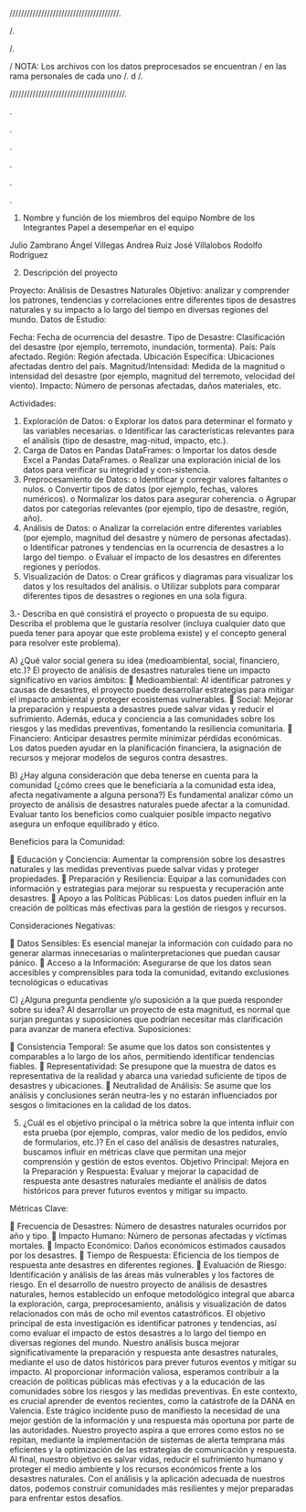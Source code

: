 //////////////////////////////////////.

/.

/.

/ NOTA: Los archivos con los datos preprocesados se encuentran
/ en las rama personales de cada uno
/.
d
/.

////////////////////////////////////////.





.

.

.

.

.

.

1. Nombre y función de los miembros del equipo Nombre de los Integrantes Papel a desempeñar en el equipo
   
  Julio Zambrano
  Ángel Villegas
  Andrea Ruiz
  José Villalobos
  Rodolfo Rodríguez

2. Descripción del proyecto
   
  Proyecto: Análisis de Desastres Naturales
  Objetivo: analizar y comprender los patrones, tendencias y correlaciones entre diferentes tipos de desastres naturales y su impacto a lo largo del tiempo en diversas regiones del mundo.
  Datos de Estudio:
  
  Fecha: Fecha de ocurrencia del desastre.
  Tipo de Desastre: Clasificación del desastre (por ejemplo, terremoto, inundación, tormenta).
  País: País afectado.
  Región: Región afectada.
  Ubicación Específica: Ubicaciones afectadas dentro del país.
  Magnitud/Intensidad: Medida de la magnitud o intensidad del desastre (por ejemplo, magnitud del terremoto, velocidad del viento).
  Impacto: Número de personas afectadas, daños materiales, etc.
  
  Actividades:
  
  1. Exploración de Datos:
  o Explorar los datos para determinar el formato y las variables necesarias.
  o Identificar las características relevantes para el análisis (tipo de desastre, mag-nitud, impacto, etc.).
  2. Carga de Datos en Pandas DataFrames:
  o Importar los datos desde Excel a Pandas DataFrames.
  o Realizar una exploración inicial de los datos para verificar su integridad y con-sistencia.
  3. Preprocesamiento de Datos:
  o Identificar y corregir valores faltantes o nulos.
  o Convertir tipos de datos (por ejemplo, fechas, valores numéricos).
  o Normalizar los datos para asegurar coherencia.
  o Agrupar datos por categorías relevantes (por ejemplo, tipo de desastre, región, año).
  4. Análisis de Datos:
  o Analizar la correlación entre diferentes variables (por ejemplo, magnitud del desastre y número de personas afectadas).
  o Identificar patrones y tendencias en la ocurrencia de desastres a lo largo del tiempo.
  o Evaluar el impacto de los desastres en diferentes regiones y períodos.
  5. Visualización de Datos:
  o Crear gráficos y diagramas para visualizar los datos y los resultados del análisis.
  o Utilizar subplots para comparar diferentes tipos de desastres o regiones en una sola figura.

3.- Describa en qué consistirá el proyecto o propuesta de su equipo. Describa el problema que le gustaría resolver 
(incluya cualquier dato que pueda tener para apoyar que este problema existe) y el concepto general para resolver este problema).

A) ¿Qué valor social genera su idea (medioambiental, social, financiero, etc.)?
  El proyecto de análisis de desastres naturales tiene un impacto significativo en varios ámbitos:
   Medioambiental: Al identificar patrones y causas de desastres, el proyecto puede desarrollar estrategias para mitigar el impacto ambiental y proteger ecosistemas vulnerables.
   Social: Mejorar la preparación y respuesta a desastres puede salvar vidas y reducir el sufrimiento. Además, educa y conciencia a las comunidades sobre los riesgos y las medidas preventivas, fomentando la resiliencia comunitaria.
   Financiero: Anticipar desastres permite minimizar pérdidas económicas. Los datos pueden ayudar en la planificación financiera, la asignación de recursos y mejorar modelos de seguros contra desastres.

B) ¿Hay alguna consideración que deba tenerse en cuenta para la comunidad (¿cómo crees que le beneficiaría a la comunidad esta idea, afecta negativamente a alguna persona?)
Es fundamental analizar cómo un proyecto de análisis de desastres naturales puede afectar a la comunidad. Evaluar tanto los beneficios como cualquier posible impacto negativo asegura un enfoque equilibrado y ético.

  Beneficios para la Comunidad:
  
   Educación y Conciencia: Aumentar la comprensión sobre los desastres naturales y las medidas preventivas puede salvar vidas y proteger propiedades.
   Preparación y Resiliencia: Equipar a las comunidades con información y estrategias para mejorar su respuesta y recuperación ante desastres.
   Apoyo a las Políticas Públicas: Los datos pueden influir en la creación de políticas más efectivas para la gestión de riesgos y recursos.
 
  Consideraciones Negativas:
 
   Datos Sensibles: Es esencial manejar la información con cuidado para no generar alarmas innecesarias o malinterpretaciones que puedan causar pánico.
   Acceso a la Información: Asegurarse de que los datos sean accesibles y comprensibles para toda la comunidad, evitando exclusiones tecnológicas o educativas
  
C) ¿Alguna pregunta pendiente y/o suposición a la que pueda responder sobre su idea?
Al desarrollar un proyecto de esta magnitud, es normal que surjan preguntas y suposiciones que podrían necesitar más clarificación para avanzar de manera efectiva.
Suposiciones:

   Consistencia Temporal: Se asume que los datos son consistentes y comparables a lo largo de los años, permitiendo identificar tendencias fiables.
   Representatividad: Se presupone que la muestra de datos es representativa de la realidad y abarca una variedad suficiente de tipos de desastres y ubicaciones.
   Neutralidad de Análisis: Se asume que los análisis y conclusiones serán neutra-les y no estarán influenciados por sesgos o limitaciones en la calidad de los datos.
  
5) ¿Cuál es el objetivo principal o la métrica sobre la que intenta influir con esta prueba (por ejemplo, compras, valor medio de los pedidos, envío de formularios, etc.)?
En el caso del análisis de desastres naturales, buscamos influir en métricas clave que permitan una mejor comprensión y gestión de estos eventos.
Objetivo Principal: Mejora en la Preparación y Respuesta: Evaluar y mejorar la capacidad de respuesta ante desastres naturales mediante el análisis de datos históricos para prever futuros eventos y mitigar su impacto.
 
  Métricas Clave:

   Frecuencia de Desastres: Número de desastres naturales ocurridos por año y tipo.
   Impacto Humano: Número de personas afectadas y víctimas mortales.
   Impacto Económico: Daños económicos estimados causados por los desastres.
   Tiempo de Respuesta: Eficiencia de los tiempos de respuesta ante desastres en diferentes regiones.
   Evaluación de Riesgo: Identificación y análisis de las áreas más vulnerables y los factores de riesgo.
  En el desarrollo de nuestro proyecto de análisis de desastres naturales, hemos establecido un enfoque metodológico integral que abarca la exploración, carga, preprocesamiento, análisis y visualización de datos relacionados con más de ocho mil eventos catastróficos. El objetivo principal de esta investigación es identificar patrones y tendencias, así como evaluar el impacto de estos desastres a lo largo del tiempo en diversas regiones del mundo.
  Nuestro análisis busca mejorar significativamente la preparación y respuesta ante desastres naturales, mediante el uso de datos históricos para prever futuros eventos y mitigar su impacto. Al proporcionar información valiosa, esperamos contribuir a la creación de políticas públicas más efectivas y a la educación de las comunidades sobre los riesgos y las medidas preventivas.
  En este contexto, es crucial aprender de eventos recientes, como la catástrofe de la DANA en Valencia. Este trágico incidente puso de manifiesto la necesidad de una mejor gestión de la información y una respuesta más oportuna por parte de las autoridades. Nuestro proyecto aspira a que errores como estos no se repitan, mediante la implementación de sistemas de alerta temprana más eficientes y la optimización de las estrategias de comunicación y respuesta.
  Al final, nuestro objetivo es salvar vidas, reducir el sufrimiento humano y proteger el medio ambiente y los recursos económicos frente a los desastres naturales. Con el análisis y la aplicación adecuada de nuestros datos, podemos construir comunidades más resilientes y mejor preparadas para enfrentar estos desafíos.
